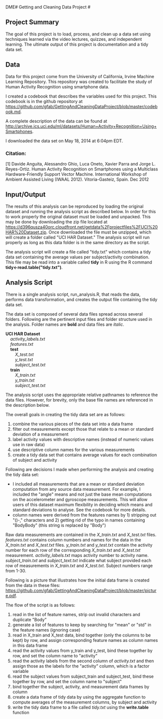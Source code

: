 DME# Getting and Cleaning Data Project #
## Project Summary ##
The goal of this project is to load, process, and clean up a data set using techniques learned via the video lectures, quizzes, and independent learning.  The ultimate output of this project is documentation and a tidy data set.

## Data ##
Data for this project come from the University of California, Irvine Machine Learning Repository.  This repository was created to facilitate the study of Human Activity Recognition using smartphone data.

I created a codebook that describes the variables used for this project.  This codebook is in the github repository at https://github.com/gfab/GettingAndCleaningDataProject/blob/master/codebook.md.

A complete description of the data can be found at http://archive.ics.uci.edu/ml/datasets/Human+Activity+Recognition+Using+Smartphones.

I downloaded the data set on May 18, 2014 at 6:04pm EDT.

### Citation: ###
[1] Davide Anguita, Alessandro Ghio, Luca Oneto, Xavier Parra and Jorge L. Reyes-Ortiz. Human Activity Recognition on Smartphones using a Multiclass Hardware-Friendly Support Vector Machine. International Workshop of Ambient Assisted Living (IWAAL 2012). Vitoria-Gasteiz, Spain. Dec 2012

## Input/Output ##
The results of this analysis can be reproduced by loading the original dataset and running the analysis script as described below.  In order for this to work properly the original dataset must be loaded and unpacked.  This may be done by downloading the zip file located at https://d396qusza40orc.cloudfront.net/getdata%2Fprojectfiles%2FUCI%20HAR%20Dataset.zip.  Once downloaded the file must be unzipped, which will create a folder called "UCI HAR Dataset."  The analysis script will run properly as long as this data folder is in the same directory as the script.

The analysis script will create a file called "tidy.txt" which contains a tidy data set containing the average values per subject/activity combination.  This file may be read into a variable called **tidy** in R using the R command **tidy<-read.table("tidy.txt")**.  

## Analysis Script ##
There is a single analysis script, run_analysis.R, that reads the data, performs data transformation, and creates the output file containing the tidy data set.

The data set is composed of several data files spread across several folders.  Following are the pertinent input files and folder structure used in the analysis.  Folder names are  **bold** and data files are  *italic*.

**UCI HAR Dataset**<br/>
&nbsp;&nbsp;&nbsp;&nbsp;*activity_labels.txt*<br/>
&nbsp;&nbsp;&nbsp;&nbsp;*features.txt*<br/>
&nbsp;&nbsp;&nbsp;&nbsp;**test** <br/>
&nbsp;&nbsp;&nbsp;&nbsp;&nbsp;&nbsp;&nbsp;&nbsp;*X_test.txt*<br/>
&nbsp;&nbsp;&nbsp;&nbsp;&nbsp;&nbsp;&nbsp;&nbsp;*y_test.txt*<br/>
&nbsp;&nbsp;&nbsp;&nbsp;&nbsp;&nbsp;&nbsp;&nbsp;*subject_test.txt*<br/>
&nbsp;&nbsp;&nbsp;&nbsp;**train** <br/>
&nbsp;&nbsp;&nbsp;&nbsp;&nbsp;&nbsp;&nbsp;&nbsp;*X_train.txt*<br/>
&nbsp;&nbsp;&nbsp;&nbsp;&nbsp;&nbsp;&nbsp;&nbsp;*y_train.txt*<br/>
&nbsp;&nbsp;&nbsp;&nbsp;&nbsp;&nbsp;&nbsp;&nbsp;*subject_test.txt*<br/>

The analysis script uses the appropriate relative pathnames to reference the data files.  However, for brevity,  only the base file names are referenced in the description below.

The overall goals in creating the tidy data set are as follows:
1. combine the various pieces of the data set into a data frame
2. filter out measurements except those that relate to a mean or standard deviation of a measurement
3. label activity values with descriptive names (instead of numeric values use in raw data)
4. use descriptive column names for the various measurements
5. create a tidy data set that contains average values for each combination of subject and activity

Following are decisions I made when performing the analysis and creating the tidy data set:
- I included all measurements that are a mean or standard deviation computation from any source data measurement.  For example, I included the "angle" means and not just the base mean computations on the accelerometer and gyroscope measurements.  This will allow users of this dataset maximum flexibility in deciding which means and standard deviations to analyse.  See the codebook for more details.<br/>
- column names were derived from the features names by 1) stripping out "()-," characters and 2) getting rid of the typo in names containing "BodyBody" (this string is replaced by "Body")

Raw data measurements are contained in the *X_train.txt* and *X_test.txt* files.  *features.txt* contains column numbers and names for the data in the *X_train.txt* and *X_test.txt* files.  *y_train.txt* and *y_test.txt* contain the activity number for each row of the corresponding *X_train.txt* and *X_test.txt* measurement.  *activity_labels.txt* maps activity number to activity name.  *subject_train.txt* and *subject_text.txt* indicate what subject provided each row of measurements in *X_train.txt* and *X_test.txt*.  Subject numbers range from 1-30.

Following is a picture that illustrates how the initial data frame is created from the data in these files: https://github.com/gfab/GettingAndCleaningDataProject/blob/master/picture.pdf.

The flow of the script is as follows:
1. read in the list of feature names, strip out invalid characters and duplicate "Body"
2. generate a list of features to keep by searching for "mean" or "std" in the feature names (ignoring case)
3. read in X_train and X_test data, bind together (only the columns to be kept) by row, and assign corresponding feature names as column names in this data frame
4. read the activity values from y_train and y_test, bind these together by row, and set the column name to "activity"
5. read the activity labels from the second column of *activity.txt* and then assign those as the labels for the "activity" column, which is a factor variable
6. read the subject values from subject_train and subject_test, bind these together by row, and set the column name to "subject"
7. bind together the subject, activity, and measurement data frames by column
8. create a data frame of tidy data by using the aggregate function to compute averages of the measurement columns, by subject and activity
9. write the tidy data frame to a file called *tidy.txt* using the **write.table** function  